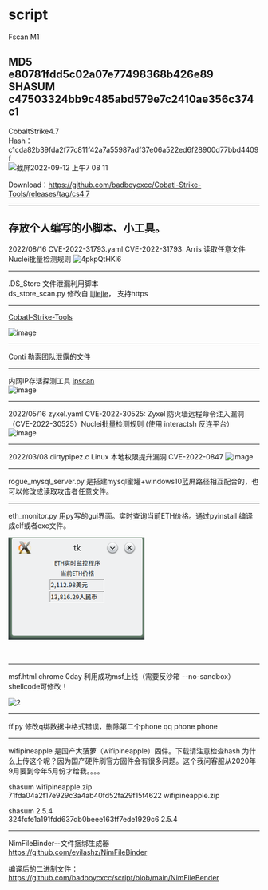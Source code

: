 # script 

Fscan M1 

MD5  
e80781fdd5c02a07e77498368b426e89
SHASUM 
c47503324bb9c485abd579e7c2410ae356c374c1   
---   

CobaltStrike4.7  
Hash：c1cda82b39fda2f77c811f42a7a55987adf37e06a522ed6f28900d77bbd4409f   
<img width="1511" alt="截屏2022-09-12 上午7 08 11" src="https://user-images.githubusercontent.com/72059221/189552813-90d2427c-afab-4d7d-af73-52e349f4ac5f.png">

Download：https://github.com/badboycxcc/Cobatl-Strike-Tools/releases/tag/cs4.7

---

存放个人编写的小脚本、小工具。
---
2022/08/16    CVE-2022-31793.yaml      CVE-2022-31793: Arris 读取任意文件 Nuclei批量检测规则
![4pkpQtHKl6](https://user-images.githubusercontent.com/72059221/184816497-815b1467-f7f4-4dda-8b9d-2fa8fcb10240.jpg)


---
.DS_Store 文件泄漏利用脚本    
ds_store_scan.py 修改自 [lijiejie](https://github.com/lijiejie/ds_store_exp)， 支持https  

--- 
[Cobatl-Strike-Tools](https://github.com/badboycxcc/Cobatl-Strike-Tools)    

![image](https://user-images.githubusercontent.com/72059221/184759775-ad3d883f-bb14-4023-8bf4-3c0fdd05e538.png)

--- 
[Conti 勒索团队泄露的文件](https://github.com/badboycxcc/files)

----
内网IP存活探测工具
[ipscan](https://github.com/badboycxcc/ipscan)   
![image](https://user-images.githubusercontent.com/72059221/177450573-7a47deb5-5341-45d5-bd04-b9e6d8603386.png)


---- 

2022/05/16
zyxel.yaml    CVE-2022-30525: Zyxel 防火墙远程命令注入漏洞（CVE-2022-30525）Nuclei批量检测规则 (使用 interactsh 反连平台）
![image](https://user-images.githubusercontent.com/72059221/168501154-86854f80-69b8-41ff-b942-18d9b96a4951.png)


------


2022/03/08
dirtypipez.c  Linux 本地权限提升漏洞 CVE-2022-0847
![image](https://user-images.githubusercontent.com/72059221/157146480-ff3d2f51-2d0b-4e79-9f7c-bf7f08a63c19.png)

------


rogue_mysql_server.py 是搭建mysql蜜罐+windows10蓝屏路径相互配合的，也可以修改成读取攻击者任意文件。

------

eth_monitor.py 用py写的gui界面。实时查询当前ETH价格。通过pyinstall 编译成elf或者exe文件。

![1](https://github.com/badboycxcc/script/blob/main/%E6%B7%B1%E5%BA%A6%E6%88%AA%E5%9B%BE_%E9%80%89%E6%8B%A9%E5%8C%BA%E5%9F%9F_20210407114905.png)

![]()

------
msf.html chrome 0day 
利用成功msf上线（需要反沙箱 --no-sandbox）shellcode可修改！

![2](https://github.com/badboycxcc/script/blob/main/%E6%B7%B1%E5%BA%A6%E6%88%AA%E5%9B%BE_%E9%80%89%E6%8B%A9%E5%8C%BA%E5%9F%9F_20210415071029.png)

------
ff.py
修改q绑数据中格式错误，删除第二个phone
qq phone phone

-----
wifipineapple 是国产大菠萝（wifipineapple）固件。下载请注意检查hash
为什么上传这个呢？因为国产硬件刷官方固件会有很多问题。这个我问客服从2020年9月要到今年5月份才给我。。。。

shasum wifipineapple.zip                                                              
71fda04a2f17e929c3a4ab40fd52fa29f15f4622  wifipineapple.zip

shasum 2.5.4                                    
324fcfe1a191fdd637db0beee163ff7ede1929c6  2.5.4

----
NimFileBinder--文件捆绑生成器  
https://github.com/evilashz/NimFileBinder


编译后的二进制文件：https://github.com/badboycxcc/script/blob/main/NimFileBender


